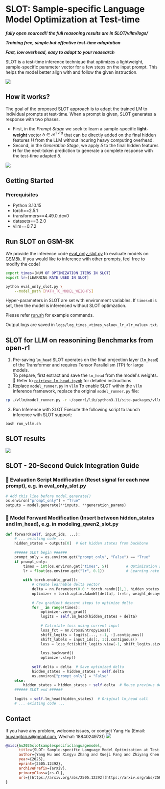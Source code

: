 # SLOT: Sample-specific Language Model Optimization at Test-time

***fully open sourced!! the full reasoning results are in SLOT/vllm/logs/***

***Training free, simple but effective test-time adaptation***

***Fast, low overhead, easy to adapt to your reasearch***

SLOT is a test-time inference technique that optimizes a lightweight, sample-specific parameter vector for a few steps on the input prompt. This helps the model better align with and follow the given instruction.

![](result_gsm8k.png)

## How it works?
The goal of the proposed SLOT approach is to adapt the trained LM to individual prompts at test-time. When a prompt is given, SLOT generates a response with two phases.
- First, in the *Prompt Stage* we seek to learn a sample-specific **light-weight** vector $\delta\in\mathcal{R}^{1\times d}$ that can be directly added on the final hidden features $H$ from the LLM without incuring heavy computing overhead.
- Second, in the *Generation Stage*, we apply $\delta$ to the final hidden features $H$ for the next-token prediction to generate a complete response with the test-time adapted $\delta$.

![](SLOT_pipeline.png)

## Getting Started

### Prerequisites

- Python 3.10.15
- torch==2.5.1
- transformers==4.49.0.dev0
- datasets==3.2.0
- vllm==0.7.2



## Run SLOT on GSM-8K

We provide the inference code [eval_only_slot.py](eval_only_slot.py) to evaluate models on [GSM8k](https://huggingface.co/datasets/openai/gsm8k). If you would like to inference with other prompts, feel free to modify the code!

```bash
export times=[NUM OF OPTIMIZATION ITERS IN SLOT]
export lr=[LEARNING RATE USED IN SLOT]

python eval_only_slot.py \
    --model_path [PATH_TO_MODEL_WEIGHTS]
```

Hyper-parameters in SLOT are set with environment variables. If `times=0` is set, then the model is inferenced without SLOT optimzation.

Please refer [run.sh](run.sh) for example commands.

Output logs are saved in `logs/log_times_<times_value>_lr_<lr_value>.txt`.

## SLOT for LLM on reasonining Benchmarks from open-r1

1. Pre-saving `lm_head`
SLOT operates on the final projection layer (`lm_head`) of the Transformer and requires Tensor Parallelism (TP) for large models.  
To prepare, first extract and save the `lm_head` from the model's weights.
📄 Refer to [`retrieve_lm_head.ipynb`](./retrieve_lm_head.ipynb) for detailed instructions.
2. Replace `model_runner.py` in `vllm`
To enable SLOT within the `vllm` inference framework, replace the original `model_runner.py` file:
```bash
cp ./vllm/model_runner.py -r ~/openr1/lib/python3.11/site-packages/vllm/worker/model_runner.py
```
3. Run Inference with SLOT
Execute the following script to launch inference with SLOT support:
```shell
bash run_vllm.sh
```

## SLOT results
![](result_open_r1.png)

## SLOT - 20-Second Quick Integration Guide

### 🚀 Evaluation Script Modification (Reset signal for each new prompt), e.g. in eval_only_slot.py

```python
# Add this line before model.generate()
os.environ["prompt_only"] = "True"  
outputs = model.generate(**inputs, **generation_params)
```

### 🚀 Model Forward Modification (Insert between hidden_states and lm_head), e.g. in modeling_qwen2_slot.py

```python
def forward(self, input_ids, ...):
    # ... existing code ...
    hidden_states = outputs[0]  # Get hidden states from backbone
    
    ###### SLOT begin ######
    prompt_only = os.environ.get("prompt_only", "False") == "True" 
    if prompt_only:
        times = int(os.environ.get("times", 5))        # Optimization steps
        lr = float(os.environ.get("lr", 0.1))          # Learning rate
        
        with torch.enable_grad():
            # Create learnable delta vector
            delta = nn.Parameter(0.0 * torch.randn([1,1, hidden_states.shape[-1]]).to(hidden_states))
            optimizer = torch.optim.AdamW([delta], lr=lr, weight_decay=1e-8, eps=1e-5)
            
            # Few gradient descent steps to optimize delta
            for _ in range(times):
                optimizer.zero_grad()
                logits = self.lm_head(hidden_states + delta)
                
                # Calculate loss using current input
                loss_fct = nn.CrossEntropyLoss()
                shift_logits = logits[..., :-1, :].contiguous()
                shift_labels = input_ids[:, 1:].contiguous()
                loss = loss_fct(shift_logits.view(-1, shift_logits.size(-1)), shift_labels.view(-1))
                
                loss.backward()
                optimizer.step()
            
            self.delta = delta  # Save optimized delta
            hidden_states = hidden_states + self.delta
            os.environ["prompt_only"] = "False"
    else:
        hidden_states = hidden_states + self.delta  # Reuse previous delta
    ###### SLOT end ######
    
    logits = self.lm_head(hidden_states)  # Original lm_head call
    # ... existing code ...
```


## Contact
If you have any problem, welcome issues, or contact Yang Hu (Email: huyangtorus@gmail.com, Wechat: 18840249731)
![](wechat_hy.png)


```bibtex
@misc{hu2025slotsamplespecificlanguagemodel,
      title={SLOT: Sample-specific Language Model Optimization at Test-time},
      author={Yang Hu and Xingyu Zhang and Xueji Fang and Zhiyang Chen and Xiao Wang and Huatian Zhang and Guojun Qi},
      year={2025},
      eprint={2505.12392},
      archivePrefix={arXiv},
      primaryClass={cs.CL},
      url={[https://arxiv.org/abs/2505.12392](https://arxiv.org/abs/2505.12392)},
}

